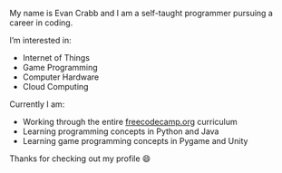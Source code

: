 My name is Evan Crabb and I am a self-taught programmer pursuing a career in coding.

I’m interested in:
- Internet of Things
- Game Programming
- Computer Hardware
- Cloud Computing

Currently I am:
- Working through the entire [freecodecamp.org](https://www.freecodecamp.org/learn) curriculum
- Learning programming concepts in Python and Java
- Learning game programming concepts in Pygame and Unity

Thanks for checking out my profile 😄 
